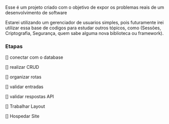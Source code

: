Esse é um projeto criado com o objetivo de expor os problemas reais de um desenvolvimento de software

Estarei utilizando um gerenciador de usuarios simples, pois futuramente irei utilizar essa base de codigos para estudar outros tópicos, como (Sessões, Criptografia, Segurança, quem sabe alguma nova biblioteca ou framework).



### Etapas

[] conectar com o database

[] realizar CRUD

[] organizar rotas

[] validar entradas

[] validar respostas API

[] Trabalhar Layout

[] Hospedar Site















